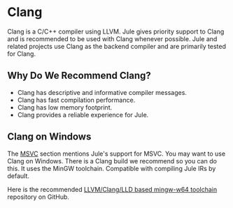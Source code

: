 # Clang

Clang is a C/C++ compiler using LLVM. Jule gives priority support to Clang and is recommended to be used with Clang whenever possible. Jule and related projects use Clang as the backend compiler and are primarily tested for Clang.

## Why Do We Recommend Clang?

- Clang has descriptive and informative compiler messages.
- Clang has fast compilation performance.
- Clang has low memory footprint.
- Clang provides a reliable experience for Jule.

## Clang on Windows

The [MSVC](/compiler/backend/cpp-backend-compilers/#msvc-compatibility) section mentions Jule's support for MSVC. You may want to use Clang on Windows. There is a Clang build we recommend so you can do this. It uses the MinGW toolchain. Compatible with compiling Jule IRs by default.

Here is the recommended [LLVM/Clang/LLD based mingw-w64 toolchain](https://github.com/mstorsjo/llvm-mingw) repository on GitHub.
